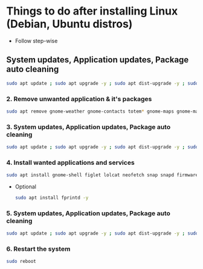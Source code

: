 # Things to do after installing Linux (Debian, Ubuntu distros)

+ Follow step-wise

## System updates, Application updates, Package auto cleaning

  ```bash
  sudo apt update ; sudo apt upgrade -y ; sudo apt dist-upgrade -y ; sudo apt autoremove -y ; sudo apt autoclean -y
  ```
  
### 2. Remove unwanted application & it's packages

  ```bash
  sudo apt remove gnome-weather gnome-contacts totem* gnome-maps gnome-mahjongg aisleriot gnome-2048 five-or-more four-in-a-row quadrapassel rhythmbox* tali swell-foop shotwell* hitori gnome-klotski gnome-chess gnome-mines gnome-music lightsoff gnome-robots gnome-nibbles gnome-sudoku gnome-tetravex gnome-taquin iagno* evolution* -y
  ```
  
### 3. System updates, Application updates, Package auto cleaning

  ```bash
  sudo apt update ; sudo apt upgrade -y ; sudo apt dist-upgrade -y ; sudo apt autoremove -y ; sudo apt autoclean -y
  ```
  
### 4. Install wanted applications and services

  ```bash
  sudo apt install gnome-shell figlet lolcat neofetch snap snapd firmware-* libreoffice locate mlocate gnome-shell-extension-manager -y
  ```
  
  + Optional
      ```bash
      sudo apt install fprintd -y
      ```
  
### 5. System updates, Application updates, Package auto cleaning

  ```bash
  sudo apt update ; sudo apt upgrade -y ; sudo apt dist-upgrade -y ; sudo apt autoremove -y ; sudo apt autoclean -y
  ```
  
### 6. Restart the system

  ```bash
  sudo reboot
  ```
